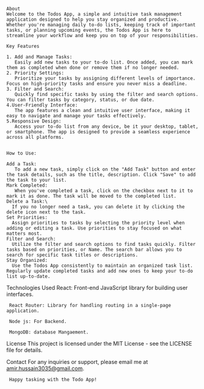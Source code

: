 
    About
    Welcome to the Todos App, a simple and intuitive task management application designed to help you stay organized and productive. Whether you're managing daily to-do lists, keeping track of important tasks, or planning upcoming events, the Todos App is here to streamline your workflow and keep you on top of your responsibilities.

    Key Features

    1. Add and Manage Tasks:
       Easily add new tasks to your to-do list. Once added, you can mark them as completed when done or remove them if no longer needed.
    2. Priority Settings:
       Prioritize your tasks by assigning different levels of importance. Focus on high-priority tasks and ensure you never miss a deadline.
    3. Filter and Search:
       Quickly find specific tasks by using the filter and search options. You can filter tasks by category, status, or due date.
    4.User-Friendly Interface:
       The app features a clean and intuitive user interface, making it easy to navigate and manage your tasks effectively.
    5.Responsive Design:
       Access your to-do list from any device, be it your desktop, tablet, or smartphone. The app is designed to provide a seamless experience across all platforms.
    
    
    How to Use:

    Add a Task: 
       To add a new task, simply click on the "Add Task" button and enter the task details, such as the title, description. Click "Save" to add the task to your list.
    Mark Completed:
       When you've completed a task, click on the checkbox next to it to mark it as done. The task will be moved to the completed list.
    Delete a Task:\
      If you no longer need a task, you can delete it by clicking the delete icon next to the task.
    Set Priorities:
      Assign priorities to tasks by selecting the priority level when adding or editing a task. Use priorities to stay focused on what matters most.
    Filter and Search:
      Utilize the filter and search options to find tasks quickly. Filter tasks based on priorities, or Name. The search bar allows you to search for specific task titles or descriptions.
    Stay Organized:
      Use the Todos App consistently to maintain an organized task list. Regularly update completed tasks and add new ones to keep your to-do list up-to-date.
  
  Technologies Used
     React: Front-end JavaScript library for building user interfaces.

     React Router: Library for handling routing in a single-page application.

     Node js: For Backend.

     MongoDB: database Mangaement.

  License
     This project is licensed under the MIT License - see the LICENSE file for details.  

  Contact
     For any inquiries or support, please email me at amir.hussain3035@gmail.com.

     Happy tasking with the Todo App! 
